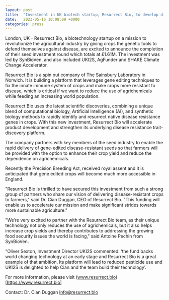 ```yaml
---
layout: post
title:  "Investment in UK biotech startup, Resurrect Bio, to develop disease resistant crops"
date:   2023-05-16 10:08:09 +0000
categories: press
---
```


London, UK - Resurrect Bio, a biotechnology startup on a mission to revolutionize the
agricultural industry by giving crops the genetic tools to defend themselves against disease,
are excited to announce the completion of their seed investment round which totals at
£1.61M. The investment was led by SynBioVen, and also included UKI2S, AgFunder and SHAKE
Climate Change Accelerator.

Resurrect Bio is a spin out company of The Sainsbury Laboratory in Norwich. It is building a
platform that leverages gene editing techniques to fix the innate immune system of crops and
make crops more resistant to disease, which is critical if we want to reduce the use of
agrichemicals while feeding an increasing world population.

Resurrect Bio uses the latest scientific discoveries, combining a unique blend of
computational biology, Artificial Intelligence (AI), and synthetic biology methods to rapidly
identify and resurrect native disease resistance genes in crops. With this new investment,
Resurrect Bio will accelerate product development and strengthen its underlying disease
resistance trait-discovery platform.

The company partners with key members of the seed industry to enable the rapid delivery of
gene-edited disease-resistant seeds so that farmers will be provided with the option to
enhance their crop yield and reduce the dependence on agrichemicals.

Recently the Precision Breeding Act, received royal assent and it is anticipated that gene
edited crops will become much more accessible in England.

"Resurrect Bio is thrilled to have secured this investment from such a strong group of partners
who share our vision of delivering disease-resistant crops to farmers," said Dr. Cian Duggan,
CEO of Resurrect Bio. "This funding will enable us to accelerate our mission and make
significant strides towards more sustainable agriculture."

"We’re very excited to partner with the Resurrect Bio team, as their unique technology not
only reduces the use of agrichemicals, but it also helps increase crop yields and thereby
contributes to addressing the growing food security issues the world is facing," said Antoine
Pechin from SynBioVen.

“Oliver Sexton, Investment Director UKI2S commented: ‘the fund backs world changing
technology at an early stage and Resurrect Bio is a great example of that ambition. Its
platform will lead to reduced pesticide use and UKI2S is delighted to help Cian and the team
build their technology’.

For more information, please visit (www.resurrect.bio)[https://www.resurrect.bio]

Contact: Dr. Cian Duggan info@resurrect.bio